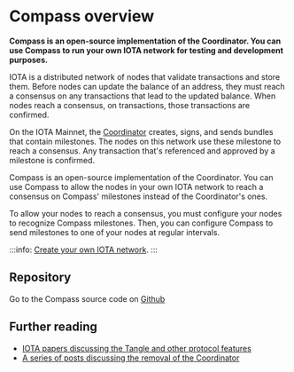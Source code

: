 # Compass overview

**Compass is an open-source implementation of the Coordinator. You can use Compass to run your own IOTA network for testing and development purposes.**

IOTA is a distributed network of nodes that validate transactions and store them. Before nodes can update the balance of an address, they must reach a consensus on any transactions that lead to the updated balance. When nodes reach a consensus, on transactions, those transactions are confirmed.

On the IOTA Mainnet, the [Coordinator](root://the-tangle/0.1/concepts/the-coordinator.md) creates, signs, and sends bundles that contain milestones. The nodes on this network use these milestone to reach a consensus. Any transaction that's referenced and approved by a milestone is confirmed.

Compass is an open-source implementation of the Coordinator. You can use Compass to allow the nodes in your own IOTA network to reach a consensus on Compass' milestones instead of the Coordinator's ones.

To allow your nodes to reach a consensus, you must configure your nodes to recognize Compass milestones. Then, you can configure Compass to send milestones to one of your nodes at regular intervals.

:::info:
[Create your own IOTA network](../how-to-guides/create-an-iota-network.md).
:::

## Repository

Go to the Compass source code on [Github](https://github.com/iotaledger/compass)

## Further reading 

- [IOTA papers discussing the Tangle and other protocol features](https://www.iota.org/research/academic-papers)
- [A series of posts discussing the removal of the Coordinator](https://blog.iota.org/coordinator-part-1-the-path-to-coordicide-ee4148a8db08)
